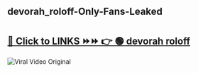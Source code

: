 
 ## devorah_roloff-Only-Fans-Leaked

# <h2><a href="https://clipsfans.com/devorah_roloff&ref=git">🔗 Click to LINKS ⏩⏩ 👉 🟢 devorah roloff </a></h2>

<a href="https://clipsfans.com/devorah_roloff&ref=git" rel="nofollow" data-target="animated-image.originalLink"><img src="https://i.ibb.co.com/xMMVF88/686577567.gif" alt="Viral Video Original" style="max-width: 100%; display: inline-block;" data-target="animated-image.originalImage"></a>
